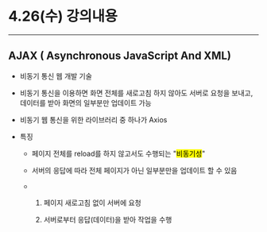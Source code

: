 # 4.26(수) 강의내용

--- 

## AJAX ( Asynchronous JavaScript And XML)

- 비동기 통신 웹 개발 기술

- 비동기 통신을 이용하면 화면 전체를 새로고침 하지 않아도 서버로 요청을 보내고, 데이터를 받아 화면의 일부분만 업데이트 가능

- 비동기 웹 통신을 위한 라이브러리 중 하나가 Axios

- 특징
  
  - 페이지 전체를 reload를 하지 않고서도 수행되는 "<mark>비동기성</mark>"
  
  - 서버의 응답에 따라 전체 페이지가 아닌 일부분만을 업데이트 할 수 있음
  
  - 1. 페이지 새로고침 없이 서버에 요청
    
    2. 서버로부터 응답(데이터)을 받아 작업을 수행
